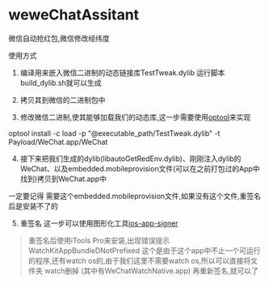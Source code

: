 # weweChatAssitant
微信自动抢红包,微信修改经纬度


使用方式

1. 编译用来嵌入微信二进制的动态链接库TestTweak.dylib  运行脚本build_dylib.sh就可以生成

2. 拷贝其到微信的二进制包中


3. 修改微信二进制,使其能够加载我们的动态库,这一步需要使用[optool](https://github.com/alexzielenski/optool)来实现

optool install -c load -p "@executable_path/TestTweak.dylib" -t Payload/WeChat.app/WeChat


4. 接下来把我们生成的dylib(libautoGetRedEnv.dylib)、刚刚注入dylib的WeChat、以及embedded.mobileprovision文件(可以在之前打包过的App中找到)拷贝到WeChat.app中

一定要记得 需要这个embedded.mobileprovision文件,如果没有这个文件,重签名后是安装不了的


5. 重签名
这一步可以使用图形化工具[ios-app-signer](https://github.com/DanTheMan827/ios-app-signer)


> 重签名后使用iTools Pro来安装,出现错误提示  WatchKitAppBundleDNotPrefixed
 这个是由于这个app中不止一个可运行的程序,还有watch os的,由于我们这里不需要watch os,所以可以直接将文件夹 watch删掉 (其中有WeChatWatchNative.app)
> 再重新签名,就可以了

